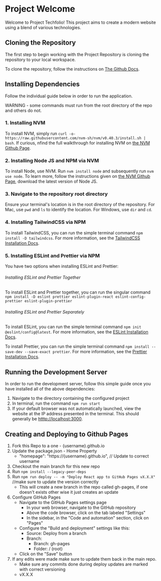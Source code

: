 # Project Welcome

Welcome to Project Techfolio! This project aims to create a modern website using a blend of various technologies.

## Cloning the Repository

The first step to begin working with the Project Repository is cloning the repository to your local workspace.

To clone the repository, follow the instructions on [The Github Docs](https://docs.github.com/en/repositories/creating-and-managing-repositories/cloning-a-repository "The Github Docs - Cloning a Repo").

## Installing Dependencies

Follow the individual guide below in order to run the application.

WARNING - some commands must run from the root directory of the repo and others do not.

### 1. Installing NVM

To install NVM, simply run `curl -o- https://raw.githubusercontent.com/nvm-sh/nvm/v0.40.3/install.sh | bash`. 
If curious, nfind the full walkthrough for installing NVM on [the NVM Github Page](https://github.com/nvm-sh/nvm?tab=readme-ov-file#installing-and-updating "NVM Github Page").

### 2. Installing Node JS and NPM via NVM

To install Node, use NVM. Run `nvm install node` and subsequently run `nvm use node`.
To learn more, follow the instructions given on [the NVM Github Page](https://github.com/nvm-sh/nvm?tab=readme-ov-file#usage "NVM Github Page"), download the latest version of Node JS.

### 3. Navigate to the repository root directory

Ensure your terminal's location is in the root directory of the repository. For Mac, use `pwd` and `ls` to identify the location. For Windows, use `dir` and `cd`.

### 4. Installing TailwindCSS via NPM

To install TailwindCSS, you can run the simple terminal command `npm install -D tailwindcss`. 
For more information, see the [TailwindCSS Installation Docs](https://tailwindcss.com/docs/installation "TailwindCSS Installation Docs").

### 5. Installing ESLint and Prettier via NPM

You have two options when installing ESLint and Prettier:

###### Installing ESLint and Prettier Together

To install ESLint and Prettier together, you can run the singular command `npm install -D eslint prettier eslint-plugin-react eslint-config-prettier eslint-plugin-prettier`

###### Installing ESLint and Prettier Separately

To install ESLint, you can run the simple terminal command `npm init @eslint/config@latest`. For more information, see the [ESLint Installation Docs](https://eslint.org/docs/latest/use/getting-started "ESLint Installation Docs").

To install Prettier, you can run the simple terminal command `npm install --save-dev --save-exact prettier`. For more information, see the [Prettier Installation Docs](https://prettier.io/docs/en/install.html "Prettier Installation Docs").

## Running the Development Server

In order to run the development server, follow this simple guide once you have installed all of the above dependencies:

1. Navigate to the directory containing the configured project
2. In terminal, run the command `npm run start`
3. If your default browser was not automatically launched, view the website at the IP address presented in the terminal. This should generally be [htttp://localhost:3000](http://localhost:3000 "localhost site").

## Creating and Deploying to Github Pages

1. Fork this Repo to a one - {username}.github.io
2. Update the package.json - Home Property
   - "homepage": "https://{username}.github.io", // Update to correct username
3. Checkout the main branch for this new repo
4. Run `npm install --legacy-peer-deps`
5. Run `npm run deploy -- -m "Deploy React app to GitHub Pages vX.X.X"` //make sure to update the version correctly
   - This will create a new branch in the repo called gh-pages, if one doesn't exists other wise it just creates an update
6. Configure GitHub Pages
   - Navigate to the GitHub Pages settings page
     - In your web browser, navigate to the GitHub repository
     - Above the code browser, click on the tab labeled "Settings"
     - In the sidebar, in the "Code and automation" section, click on "Pages"
   - Configure the "Build and deployment" settings like this:
     - Source: Deploy from a branch
     - Branch:
       - Branch: gh-pages
       - Folder: / (root)
   - Click on the "Save" button
7. If any edits were made make sure to update them back in the main repo.
   - Make sure any commits done during deploy updates are marked with correct versioning
   - vX.X.X
